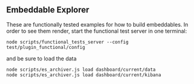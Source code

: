 ## Embeddable Explorer

These are functionally tested examples for how to build embeddables. In order
to see them render, start the functional test server in one terminal:

```
node scripts/functional_tests_server --config test/plugin_functional/config
```

and be sure to load the data

```
node scripts/es_archiver.js load dashboard/current/data
node scripts/es_archiver.js load dashboard/current/kibana
```
